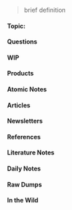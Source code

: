 > brief definition

#### Topic:

#### Questions

#### WIP

#### Products

#### Atomic Notes

#### Articles

#### Newsletters

#### References

#### Literature Notes

#### Daily Notes

#### Raw Dumps

#### In the Wild
